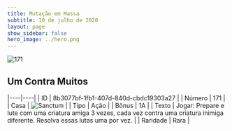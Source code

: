 ```yaml
---
title: Mutação em Massa
subtitle: 10 de julho de 2020
layout: page
show_sidebar: false
hero_image: ../hero.png
---
```


![171](https://cdn.keyforgegame.com/media/card_front/pt/479_171_PHQJHJ4P73J2_pt.png)

## Um Contra Muitos

|----|----|
| ID | 8b3077bf-1fb1-407d-840d-cbdc19303a27 |
| Número | 171 |
| Casa | ![Sanctum](https://archonarcana.com/images/thumb/c/c7/Sanctum.png/22px-Sanctum.png "Santuário") |
| Tipo | Ação |
| Bônus | 1A |
| Texto | Jogar: Prepare e lute com uma  criatura amiga 3 vezes, cada vez  contra uma criatura inimiga diferente. Resolva essas lutas uma por vez. |
| Raridade | Rara |
